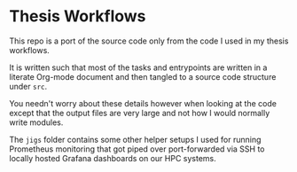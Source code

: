 # Thesis Workflows

This repo is a port of the source code only from the code I used in my thesis
workflows.

It is written such that most of the tasks and entrypoints are written in a
literate Org-mode document and then tangled to a source code structure under
`src`.

You needn't worry about these details however when looking at the code except
that the output files are very large and not how I would normally write modules.

The `jigs` folder contains some other helper setups I used for running
Prometheus monitoring that got piped over port-forwarded via SSH to locally
hosted Grafana dashboards on our HPC systems.

